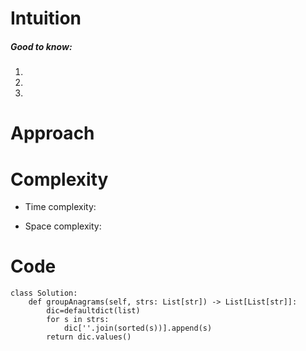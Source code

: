 # Intuition
<!-- Describe your first thoughts on how to solve this problem. -->

##### Good to know:

1. 
2. 
3. 

# Approach
<!-- Describe your approach to solving the problem. -->

# Complexity
- Time complexity:
<!-- Add your time complexity here, e.g. $$O(n)$$ -->

- Space complexity:
<!-- Add your space complexity here, e.g. $$O(n)$$ -->

# Code
```
class Solution:
    def groupAnagrams(self, strs: List[str]) -> List[List[str]]:
        dic=defaultdict(list)
        for s in strs:
            dic[''.join(sorted(s))].append(s)        
        return dic.values()
```
